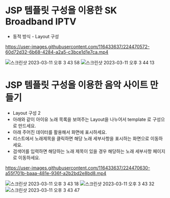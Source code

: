 # JSP 템플릿 구성을 이용한 SK Broadband IPTV
- 동적 방식 - Layout 구성


https://user-images.githubusercontent.com/116433637/224470572-60d72d32-6b68-4284-a2a5-c3bce1d1e7ca.mp4

![스크린샷 2023-03-11 오후 3 43 58](https://user-images.githubusercontent.com/116433637/224470575-8af4b09a-a160-44e8-a00c-4a7c62321186.png)
![스크린샷 2023-03-11 오후 3 44 13](https://user-images.githubusercontent.com/116433637/224470580-bf75d847-c62d-4a32-9e53-9fd524a4ab24.png)






# JSP 템플릿 구성을 이용한 음악 사이트 만들기 
- Layout 구성 2
- 아래와 같이 아이유 노래 목록을 보여주는 Layout을 나누어서 template 로 구성으로 만드세요.
- 아래 주어진 데이터를 활용해서 화면에 표시하세요.
- 리스트에서 노래제목을 클릭하면 해당 노래 세부사항을 표시하는 화면으로 이동하세요.
- 검색어를 입력하면 해당하는 노래 제목이 있을 경우 해당하는 노래 세부사항 페이지로 이동하세요.


https://user-images.githubusercontent.com/116433637/224470630-a55f701b-baaa-481e-936f-a2b2bd2e8bd8.mp4

![스크린샷 2023-03-11 오후 3 43 18](https://user-images.githubusercontent.com/116433637/224470637-65469cee-9ccb-4820-a8f3-0727c2013939.png)
![스크린샷 2023-03-11 오후 3 43 32](https://user-images.githubusercontent.com/116433637/224470640-bb2f3b6e-4bfa-4e5a-93e7-de5b818257d0.png)
![스크린샷 2023-03-11 오후 3 43 47](https://user-images.githubusercontent.com/116433637/224470642-3aff2bdc-9be9-4cd4-9d3e-dee294447234.png)
